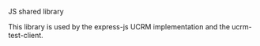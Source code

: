 JS shared library

This library is used by the express-js UCRM implementation and the ucrm-test-client.